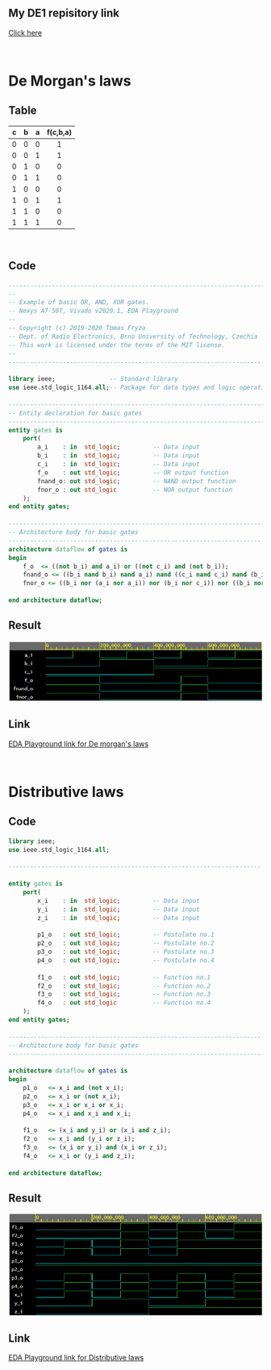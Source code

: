 ## My DE1 repisitory link

[Click here](https://github.com/GeorgeNavratil/Digital-electronics-1)

<br>

# De Morgan's laws

## Table
| **c** | **b** |**a** | **f(c,b,a)** |
| :-: | :-: | :-: | :-: |
| 0 | 0 | 0 | 1 |
| 0 | 0 | 1 | 1 |
| 0 | 1 | 0 | 0 |
| 0 | 1 | 1 | 0 |
| 1 | 0 | 0 | 0 |
| 1 | 0 | 1 | 1 |
| 1 | 1 | 0 | 0 |
| 1 | 1 | 1 | 0 |

<br>

## Code

```vhdl
------------------------------------------------------------------------
--
-- Example of basic OR, AND, XOR gates.
-- Nexys A7-50T, Vivado v2020.1, EDA Playground
--
-- Copyright (c) 2019-2020 Tomas Fryza
-- Dept. of Radio Electronics, Brno University of Technology, Czechia
-- This work is licensed under the terms of the MIT license.
--
------------------------------------------------------------------------

library ieee;               -- Standard library
use ieee.std_logic_1164.all;-- Package for data types and logic operations

------------------------------------------------------------------------
-- Entity declaration for basic gates
------------------------------------------------------------------------
entity gates is
    port(
        a_i    : in  std_logic;         -- Data input
        b_i    : in  std_logic;         -- Data input
        c_i	   : in  std_logic;         -- Data input
        f_o    : out std_logic;         -- OR output function
        fnand_o: out std_logic;         -- NAND output function
        fnor_o : out std_logic          -- NOR output function
    );
end entity gates;

------------------------------------------------------------------------
-- Architecture body for basic gates
------------------------------------------------------------------------
architecture dataflow of gates is
begin
    f_o  <= ((not b_i) and a_i) or ((not c_i) and (not b_i));
    fnand_o <= ((b_i nand b_i) nand a_i) nand ((c_i nand c_i) nand (b_i nand b_i));
    fnor_o <= ((b_i nor (a_i nor a_i)) nor (b_i nor c_i)) nor ((b_i nor (a_i nor a_i)) nor (b_i nor c_i));

end architecture dataflow;
```

## Result

![De Morgan's laws](Images/DeMorgan.png)

## Link

[EDA Playground link for De morgan's laws](https://www.edaplayground.com/x/pL_P)

<br>

# Distributive laws

## Code

```vhdl
library ieee;
use ieee.std_logic_1164.all;

----------------------------------------------------------------------

entity gates is
	port(
    	x_i    : in  std_logic;         -- Data input
        y_i    : in  std_logic;         -- Data input
        z_i	   : in  std_logic;         -- Data input
        
        p1_o   : out std_logic;			-- Postulate no.1
        p2_o   : out std_logic;			-- Postulate no.2
        p3_o   : out std_logic;			-- Postulate no.3
        p4_o   : out std_logic;			-- Postulate no.4
        
        f1_o   : out std_logic;			-- Function no.1
        f2_o   : out std_logic;			-- Function no.2
        f3_o   : out std_logic;			-- Function no.3
        f4_o   : out std_logic			-- Function no.4
    );
end entity gates;

------------------------------------------------------------------------
-- Architecture body for basic gates
------------------------------------------------------------------------

architecture dataflow of gates is
begin
    p1_o   <= x_i and (not x_i);
    p2_o   <= x_i or (not x_i);
    p3_o   <= x_i or x_i or x_i;
    p4_o   <= x_i and x_i and x_i;
    
    f1_o   <= (x_i and y_i) or (x_i and z_i);
    f2_o   <= x_i and (y_i or z_i);
    f3_o   <= (x_i or y_i) and (x_i or z_i);
    f4_o   <= x_i or (y_i and z_i);
    
end architecture dataflow;
```

## Result

![Distributive laws](Images/Distributive.png)

## Link

[EDA Playground link for Distributive laws](https://www.edaplayground.com/x/pSTp)